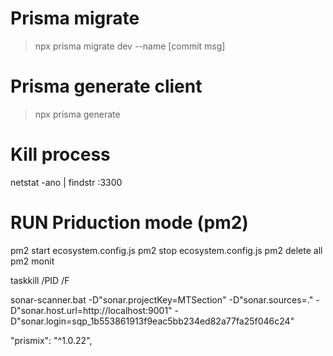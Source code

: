 

# Prisma migrate
> npx prisma migrate dev --name [commit msg]

# Prisma generate client
> npx prisma generate

# Kill process
netstat -ano | findstr :3300

# RUN Priduction mode (pm2)
pm2 start ecosystem.config.js
pm2 stop ecosystem.config.js
pm2 delete all
pm2 monit


taskkill /PID <PID> /F

sonar-scanner.bat -D"sonar.projectKey=MTSection" -D"sonar.sources=." -D"sonar.host.url=http://localhost:9001" -D"sonar.login=sqp_1b553861913f9eac5bb234ed82a77fa25f046c24"


"prismix": "^1.0.22",